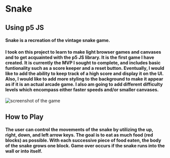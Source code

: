 # Snake
## Using p5 JS

#### Snake is a recreation of the vintage snake game.

#### I took on this project to learn to make light browser games and canvases and to get acquainted with the p5 JS library. It is the first game I have created. It is currently the MVP I sought to complete, and includes basic funtionality such as a score keeper and a reset button. Eventually, I would like to add the ability to keep track of a high score and display it on the UI. Also, I would like to add more styling to the background to make it appear as if it is an actual arcade game. I also am going to add different difficulty levels which encompass either faster speeds and/or smaller canvases. 

![screenshot of the game](https://i.imgur.com/Dw8tDTc.png)

## How to Play
#### The user can control the movements of the snake by utilizing the up, right, down, and left arrow keys. The goal is to eat as much food (red blocks) as possible. With each successive piece of food eaten, the body of the snake grows one block. Game over occurs if the snake runs into the wall or into itself.
